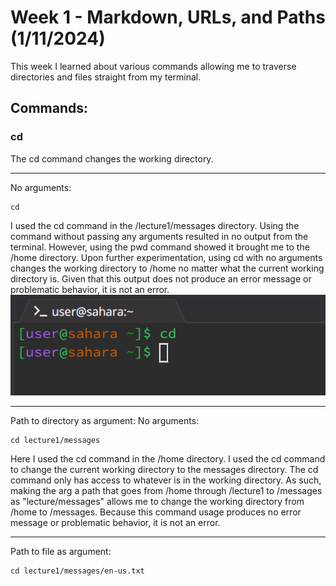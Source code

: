# **Week 1 - Markdown, URLs, and Paths (1/11/2024)**

This week I learned about various commands allowing me to traverse directories and files straight from my terminal.


## Commands:
### cd  
The cd command changes the working directory.

---
No arguments:
```
cd  
```
I used the cd command in the /lecture1/messages directory. Using the command without passing any arguments resulted in no output from the terminal. However, using the pwd command showed it brought me to the /home directory. Upon further experimentation, using cd with no arguments changes the working directory to /home no matter what the current working directory is. Given that this output does not produce an error message or problematic behavior, it is not an error.  
![Image](CSE15L-wk1-cd.png)  

---
Path to directory as argument:
No arguments:
```
cd lecture1/messages
```
Here I used the cd command in the /home directory. I used the cd command to change the current working directory to the messages directory. The cd command only has access to whatever is in the working directory. As such, making the arg a path that goes from /home through /lecture1 to /messages as "lecture/messages" allows me to change the working directory from /home to /messages. Because this command usage produces no error message or problematic behavior, it is not an error.

---
Path to file as argument:
```
cd lecture1/messages/en-us.txt
```  
